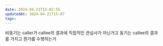 ```yaml
---
date: 2024-04-21T15:02:55
updatedAt: 2024-04-21T15:07
tags: 
---
```

비동기는 caller가 callee의 결과에 직접적인 관심사가 아닌거고
동기는 callee의 결과를 가지고 뭔가를 수행하는거